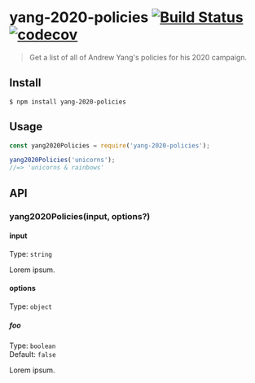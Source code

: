 # yang-2020-policies [![Build Status](https://travis-ci.com/brh55/yang-2020-policies.svg?branch=master)](https://travis-ci.com/brh55/yang-2020-policies) [![codecov](https://codecov.io/gh/brh55/yang-2020-policies/badge.svg?branch=master)](https://codecov.io/gh/brh55/yang-2020-policies?branch=master)

> Get a list of all of Andrew Yang&#39;s policies for his 2020 campaign.


## Install

```
$ npm install yang-2020-policies
```


## Usage

```js
const yang2020Policies = require('yang-2020-policies');

yang2020Policies('unicorns');
//=> 'unicorns & rainbows'
```


## API

### yang2020Policies(input, options?)

#### input

Type: `string`

Lorem ipsum.

#### options

Type: `object`

##### foo

Type: `boolean`<br>
Default: `false`

Lorem ipsum.
